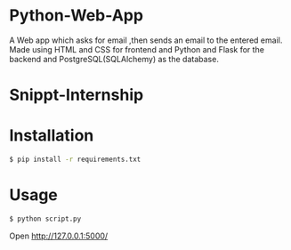 # Python-Web-App
A Web app which asks for email ,then sends an email to the entered email. Made using HTML and CSS for frontend and Python and Flask for the backend and PostgreSQL(SQLAlchemy) as the database.
# Snippt-Internship
# Installation

```sh
$ pip install -r requirements.txt
```

# Usage

```sh
$ python script.py
```

Open http://127.0.0.1:5000/


